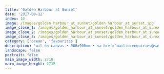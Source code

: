 ```yaml
---
title: 'Golden Harbour at Sunset'
date: '2017-08-12'
index: 10
image: /images/golden_harbour_at_sunset/golden_harbour_at_sunset.jpg
image_close_1: /images/golden_harbour_at_sunset/golden_harbour_at_sunset_close_2.jpg
image_close_2: /images/golden_harbour_at_sunset/golden_harbour_at_sunset_close_5.jpg
image_close_3: /images/golden_harbour_at_sunset/golden_harbour_at_sunset_close_3.jpg
category: ['ocean', 'favourites']
description: 'oil on canvas • 900x900mm • <a href="mailto:enquiries@sarahanneartist.com" target="_blank" rel="noopener noreferrer">enquire</a>'
landscape: false
portrait: false
main_image_width: 2718
main_image_height: 2718
---
```

